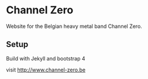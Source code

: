 # Channel Zero

Website for the Belgian heavy metal band Channel Zero.

## Setup

Build with Jekyll and bootstrap 4

visit http://www.channel-zero.be
